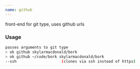 ```yaml
---
name: github
---
```

front-end for git type, uses github urls


### Usage

```bash
passes arguments to git type
> ok github skylarmacdonald/bork
> ok github ~/code/bork skylarmacdonald/bork
--ssh                    (clones via ssh instead of https)
```
